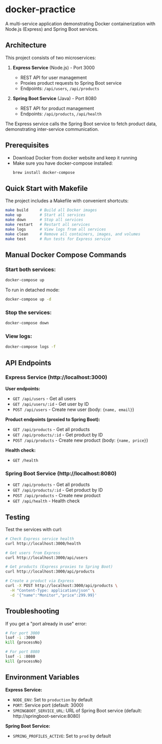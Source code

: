 # docker-practice

A multi-service application demonstrating Docker containerization with Node.js (Express) and Spring Boot services.

## Architecture

This project consists of two microservices:

1. **Express Service** (Node.js) - Port 3000
   - REST API for user management
   - Proxies product requests to Spring Boot service
   - Endpoints: `/api/users`, `/api/products`

2. **Spring Boot Service** (Java) - Port 8080
   - REST API for product management
   - Endpoints: `/api/products`, `/api/health`

The Express service calls the Spring Boot service to fetch product data, demonstrating inter-service communication.

## Prerequisites

- Download Docker from docker website and keep it running
- Make sure you have docker-compose installed:
   ```bash
   brew install docker-compose
   ```

## Quick Start with Makefile

The project includes a Makefile with convenient shortcuts:

```bash
make build     # Build all Docker images
make up        # Start all services
make down      # Stop all services
make restart   # Restart all services
make logs      # View logs from all services
make clean     # Remove all containers, images, and volumes
make test      # Run tests for Express service
```

## Manual Docker Compose Commands

### Start both services:
```bash
docker-compose up
```

To run in detached mode:
```bash
docker-compose up -d
```

### Stop the services:
```bash
docker-compose down
```

### View logs:
```bash
docker-compose logs -f
```

## API Endpoints

### Express Service (http://localhost:3000)

**User endpoints:**
- `GET /api/users` - Get all users
- `GET /api/users/:id` - Get user by ID
- `POST /api/users` - Create new user (body: `{name, email}`)

**Product endpoints (proxied to Spring Boot):**
- `GET /api/products` - Get all products
- `GET /api/products/:id` - Get product by ID
- `POST /api/products` - Create new product (body: `{name, price}`)

**Health check:**
- `GET /health`

### Spring Boot Service (http://localhost:8080)

- `GET /api/products` - Get all products
- `GET /api/products/:id` - Get product by ID
- `POST /api/products` - Create new product
- `GET /api/health` - Health check

## Testing

Test the services with curl:

```bash
# Check Express service health
curl http://localhost:3000/health

# Get users from Express
curl http://localhost:3000/api/users

# Get products (Express proxies to Spring Boot)
curl http://localhost:3000/api/products

# Create a product via Express
curl -X POST http://localhost:3000/api/products \
  -H "Content-Type: application/json" \
  -d '{"name":"Monitor","price":299.99}'
```

## Troubleshooting

If you get a "port already in use" error:
```bash
# For port 3000
lsof -i :3000
kill {processNo}

# For port 8080
lsof -i :8080
kill {processNo}
```

## Environment Variables

**Express Service:**
- `NODE_ENV`: Set to `production` by default
- `PORT`: Service port (default: 3000)
- `SPRINGBOOT_SERVICE_URL`: URL of Spring Boot service (default: http://springboot-service:8080)

**Spring Boot Service:**
- `SPRING_PROFILES_ACTIVE`: Set to `prod` by default
